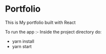 # Portfolio

This is My portfolio built with React

To run the app :-
Inside the project directory do:

- yarn install
- yarn start
